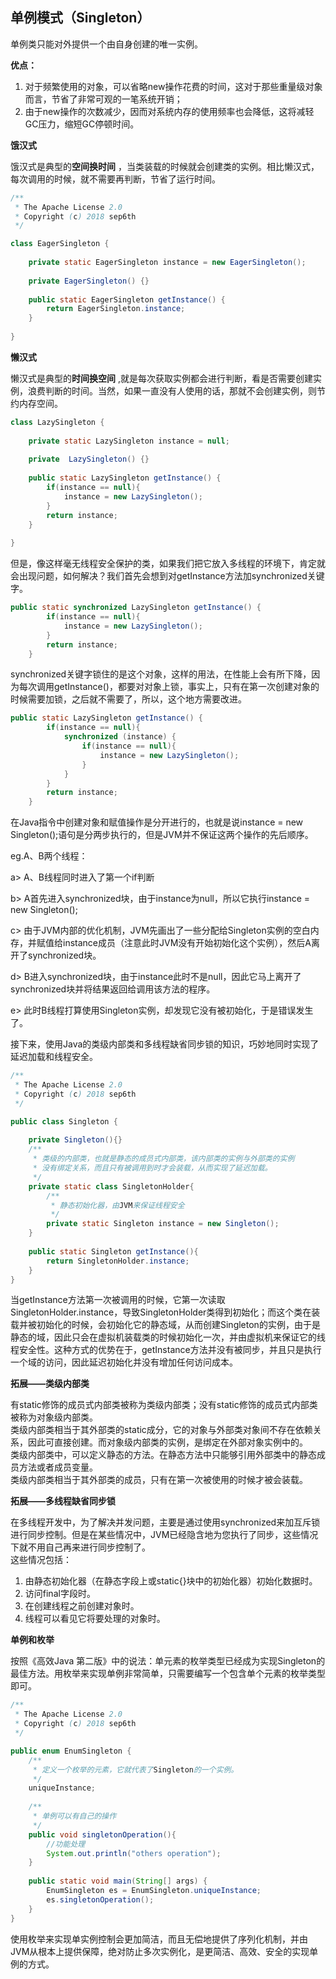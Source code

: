 ## 单例模式（Singleton）

单例类只能对外提供一个由自身创建的唯一实例。

**优点：**  
1. 对于频繁使用的对象，可以省略new操作花费的时间，这对于那些重量级对象而言，节省了非常可观的一笔系统开销；  
2. 由于new操作的次数减少，因而对系统内存的使用频率也会降低，这将减轻GC压力，缩短GC停顿时间。  

**饿汉式**  

饿汉式是典型的**空间换时间**  ，当类装载的时候就会创建类的实例。相比懒汉式，每次调用的时候，就不需要再判断，节省了运行时间。  

```java
/** 
 * The Apache License 2.0
 * Copyright (c) 2018 sep6th
 */

class EagerSingleton {
	
	private static EagerSingleton instance = new EagerSingleton();
	
	private EagerSingleton() {}
	
	public static EagerSingleton getInstance() {
		return EagerSingleton.instance;
	}
	
}
```
**懒汉式**  

懒汉式是典型的**时间换空间**  ,就是每次获取实例都会进行判断，看是否需要创建实例，浪费判断的时间。当然，如果一直没有人使用的话，那就不会创建实例，则节约内存空间。


```java
class LazySingleton {
	
	private static LazySingleton instance = null;
	
	private  LazySingleton() {}
	
	public static LazySingleton getInstance() {
		if(instance == null){
			instance = new LazySingleton();
		}
		return instance;
	}
	
}
```
但是，像这样毫无线程安全保护的类，如果我们把它放入多线程的环境下，肯定就会出现问题，如何解决？我们首先会想到对getInstance方法加synchronized关键字。  

```java
public static synchronized LazySingleton getInstance() {
		if(instance == null){
			instance = new LazySingleton();
		}
		return instance;
	}

```
synchronized关键字锁住的是这个对象，这样的用法，在性能上会有所下降，因为每次调用getInstance()，都要对对象上锁，事实上，只有在第一次创建对象的时候需要加锁，之后就不需要了，所以，这个地方需要改进。  


```java
public static LazySingleton getInstance() {
		if(instance == null){
			synchronized (instance) {
				if(instance == null){
					instance = new LazySingleton();
				}
			}
		}
		return instance;
	}
```

在Java指令中创建对象和赋值操作是分开进行的，也就是说instance = new Singleton();语句是分两步执行的，但是JVM并不保证这两个操作的先后顺序。  

eg.A、B两个线程：  

a> A、B线程同时进入了第一个if判断

b> A首先进入synchronized块，由于instance为null，所以它执行instance = new Singleton();  

c> 由于JVM内部的优化机制，JVM先画出了一些分配给Singleton实例的空白内存，并赋值给instance成员（注意此时JVM没有开始初始化这个实例），然后A离开了synchronized块。  

d> B进入synchronized块，由于instance此时不是null，因此它马上离开了synchronized块并将结果返回给调用该方法的程序。  

e> 此时B线程打算使用Singleton实例，却发现它没有被初始化，于是错误发生了。  

接下来，使用Java的类级内部类和多线程缺省同步锁的知识，巧妙地同时实现了延迟加载和线程安全。

```java
/** 
 * The Apache License 2.0
 * Copyright (c) 2018 sep6th
 */

public class Singleton {  
    
    private Singleton(){}  
    /** 
     * 类级的内部类，也就是静态的成员式内部类，该内部类的实例与外部类的实例 
     * 没有绑定关系，而且只有被调用到时才会装载，从而实现了延迟加载。 
     */  
    private static class SingletonHolder{  
        /** 
         * 静态初始化器，由JVM来保证线程安全 
         */  
        private static Singleton instance = new Singleton();  
    }  
      
    public static Singleton getInstance(){  
        return SingletonHolder.instance;  
    }  
}
```
当getInstance方法第一次被调用的时候，它第一次读取SingletonHolder.instance，导致SingletonHolder类得到初始化；而这个类在装载并被初始化的时候，会初始化它的静态域，从而创建Singleton的实例，由于是静态的域，因此只会在虚拟机装载类的时候初始化一次，并由虚拟机来保证它的线程安全性。这种方式的优势在于，getInstance方法并没有被同步，并且只是执行一个域的访问，因此延迟初始化并没有增加任何访问成本。

**拓展——类级内部类**  
 
有static修饰的成员式内部类被称为类级内部类；没有static修饰的成员式内部类被称为对象级内部类。  
类级内部类相当于其外部类的static成分，它的对象与外部类对象间不存在依赖关系，因此可直接创建。而对象级内部类的实例，是绑定在外部对象实例中的。  
类级内部类中，可以定义静态的方法。在静态方法中只能够引用外部类中的静态成员方法或者成员变量。  
类级内部类相当于其外部类的成员，只有在第一次被使用的时候才被会装载。  

**拓展——多线程缺省同步锁**  

在多线程开发中，为了解决并发问题，主要是通过使用synchronized来加互斥锁进行同步控制。但是在某些情况中，JVM已经隐含地为您执行了同步，这些情况下就不用自己再来进行同步控制了。  
这些情况包括：  
1. 由静态初始化器（在静态字段上或static{}块中的初始化器）初始化数据时。  
2. 访问final字段时。  
3. 在创建线程之前创建对象时。  
4. 线程可以看见它将要处理的对象时。  

**单例和枚举**  

按照《高效Java 第二版》中的说法：单元素的枚举类型已经成为实现Singleton的最佳方法。用枚举来实现单例非常简单，只需要编写一个包含单个元素的枚举类型即可。  

```java
/** 
 * The Apache License 2.0
 * Copyright (c) 2018 sep6th
 */

public enum EnumSingleton {  
    /** 
     * 定义一个枚举的元素，它就代表了Singleton的一个实例。 
     */  
    uniqueInstance;  
      
    /** 
     * 单例可以有自己的操作 
     */  
    public void singletonOperation(){  
        //功能处理  
    	System.out.println("others operation");
    } 
    
    public static void main(String[] args) {
    	EnumSingleton es = EnumSingleton.uniqueInstance;
    	es.singletonOperation();
	}
} 
```
使用枚举来实现单实例控制会更加简洁，而且无偿地提供了序列化机制，并由JVM从根本上提供保障，绝对防止多次实例化，是更简洁、高效、安全的实现单例的方式。












